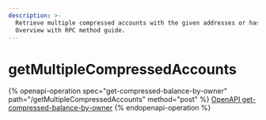 ```yaml
---
description: >-
  Retrieve multiple compressed accounts with the given addresses or hashes.
  Overview with RPC method guide.
---
```


# getMultipleCompressedAccounts

{% openapi-operation spec="get-compressed-balance-by-owner" path="/getMultipleCompressedAccounts" method="post" %}
[OpenAPI get-compressed-balance-by-owner](https://raw.githubusercontent.com/helius-labs/photon/refs/heads/main/src/openapi/specs/getCompressedBalanceByOwner.yaml)
{% endopenapi-operation %}
